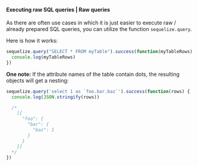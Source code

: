 #### Executing raw SQL queries | Raw queries

As there are often use cases in which it is just easier to execute raw / already prepared SQL queries, you can utilize the function `sequelize.query`.

Here is how it works:

```js
sequelize.query("SELECT * FROM myTable").success(function(myTableRows) {
  console.log(myTableRows)
})
```

**One note:** If the attribute names of the table contain dots, the resulting objects will get a nesting:

```js
sequelize.query('select 1 as `foo.bar.baz`').success(function(rows) {
  console.log(JSON.stringify(rows))

  /*
    [{
      "foo": {
        "bar": {
          "baz": 1
        }
      }
    }]
  */
})
```
